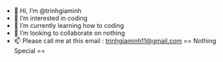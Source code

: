 - 👋 Hi, I’m @trinhgiaminh
- 👀 I’m interested in coding
- 🌱 I’m currently learning how to coding
- 💞️ I’m looking to collaborate on nothing
- 📫 Please call me at this email : trinhgiaminh11@gmail.com
== Nothing Special ==

<!---
trinhgiaminh/trinhgiaminh is a ✨ special ✨ repository because its `README.md` (this file) appears on your GitHub profile.
You can click the Preview link to take a look at your changes.
--->
